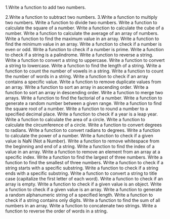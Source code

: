 1.Write a function to add two numbers.

2.Write a function to subtract two numbers.
3.Write a function to multiply two numbers.
Write a function to divide two numbers.
Write a function to calculate the square of a number.
Write a function to calculate the cube of a number.
Write a function to calculate the average of an array of numbers.
Write a function to find the maximum value in an array.
Write a function to find the minimum value in an array.
Write a function to check if a number is even or odd.
Write a function to check if a number is prime.
Write a function to check if a string is a palindrome.
Write a function to reverse a string.
Write a function to convert a string to uppercase.
Write a function to convert a string to lowercase.
Write a function to find the length of a string.
Write a function to count the number of vowels in a string.
Write a function to count the number of words in a string.
Write a function to check if an array contains a specific value.
Write a function to remove duplicate values from an array.
Write a function to sort an array in ascending order.
Write a function to sort an array in descending order.
Write a function to merge two arrays.
Write a function to find the factorial of a number.
Write a function to generate a random number between a given range.
Write a function to find the square root of a number.
Write a function to round a number to a specified decimal place.
Write a function to check if a year is a leap year.
Write a function to calculate the area of a circle.
Write a function to calculate the circumference of a circle.
Write a function to convert degrees to radians.
Write a function to convert radians to degrees.
Write a function to calculate the power of a number.
Write a function to check if a given value is NaN (Not a Number).
Write a function to remove whitespace from the beginning and end of a string.
Write a function to find the index of a value in an array.
Write a function to remove an element from an array at a specific index.
Write a function to find the largest of three numbers.
Write a function to find the smallest of three numbers.
Write a function to check if a string starts with a specific substring.
Write a function to check if a string ends with a specific substring.
Write a function to convert a string to title case (capitalize the first letter of each word).
Write a function to check if an array is empty.
Write a function to check if a given value is an object.
Write a function to check if a given value is an array.
Write a function to generate a random alphanumeric string of a specified length.
Write a function to check if a string contains only digits.
Write a function to find the sum of all numbers in an array.
Write a function to concatenate two strings.
Write a function to reverse the order of words in a string.
